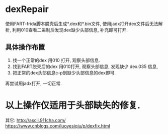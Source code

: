 # dexRepair
使用FART-frida脚本脱壳后生成*.dex和*.bin文件, 使用jadx打开dex文件后无法解析, 利用010查看二进制后发现dex缺少头部信息, 补充即可打开.

## 具体操作布置
1. 找一个正常的dex 用010 打开, 观察头部信息.
2. 找到FART脱壳后的dex 用010打开, 观察头部信息, 发现缺少 dex.035 信息, 
3. 把正常的dex头部信息c-p到缺少头部信息的dex即可.

再尝试用jadx打开, 一切正常.

# 以上操作仅适用于头部缺失的修复.



其它:
http://ascii.911cha.com/
https://www.cnblogs.com/luoyesiqiu/p/dexfix.html
